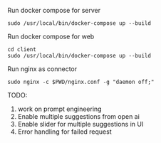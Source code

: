 Run docker compose for server
```shell
sudo /usr/local/bin/docker-compose up --build
```

Run docker compose for web
```shell
cd client
sudo /usr/local/bin/docker-compose up --build
```

Run nginx as connector
```shell
sudo nginx -c $PWD/nginx.conf -g "daemon off;"
```


TODO:
1. work on prompt engineering
2. Enable multiple suggestions from open ai
3. Enable slider for multiple suggestions in UI
4. Error handling for failed request